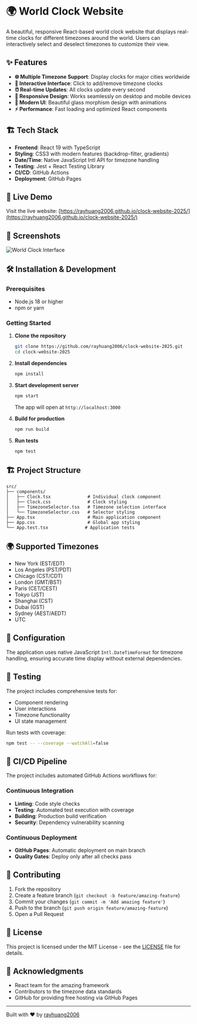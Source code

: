 # 🌍 World Clock Website

A beautiful, responsive React-based world clock website that displays real-time clocks for different timezones around the world. Users can interactively select and deselect timezones to customize their view.

## ✨ Features

- **🌐 Multiple Timezone Support**: Display clocks for major cities worldwide
- **🎨 Interactive Interface**: Click to add/remove timezone clocks
- **⏰ Real-time Updates**: All clocks update every second
- **📱 Responsive Design**: Works seamlessly on desktop and mobile devices
- **🎯 Modern UI**: Beautiful glass morphism design with animations
- **⚡ Performance**: Fast loading and optimized React components

## 🏗️ Tech Stack

- **Frontend**: React 19 with TypeScript
- **Styling**: CSS3 with modern features (backdrop-filter, gradients)
- **Date/Time**: Native JavaScript Intl API for timezone handling
- **Testing**: Jest + React Testing Library
- **CI/CD**: GitHub Actions
- **Deployment**: GitHub Pages

## 🚀 Live Demo

Visit the live website: [https://rayhuang2006.github.io/clock-website-2025/](https://rayhuang2006.github.io/clock-website-2025/)

## 📱 Screenshots

![World Clock Interface](https://github.com/user-attachments/assets/a979f392-19e8-4b39-89cc-47aea868a42e)

## 🛠️ Installation & Development

### Prerequisites
- Node.js 18 or higher
- npm or yarn

### Getting Started

1. **Clone the repository**
   ```bash
   git clone https://github.com/rayhuang2006/clock-website-2025.git
   cd clock-website-2025
   ```

2. **Install dependencies**
   ```bash
   npm install
   ```

3. **Start development server**
   ```bash
   npm start
   ```
   The app will open at `http://localhost:3000`

4. **Build for production**
   ```bash
   npm run build
   ```

5. **Run tests**
   ```bash
   npm test
   ```

## 🏗️ Project Structure

```
src/
├── components/
│   ├── Clock.tsx              # Individual clock component
│   ├── Clock.css              # Clock styling
│   ├── TimezoneSelector.tsx   # Timezone selection interface
│   └── TimezoneSelector.css   # Selector styling
├── App.tsx                    # Main application component
├── App.css                    # Global app styling
└── App.test.tsx              # Application tests
```

## 🌍 Supported Timezones

- New York (EST/EDT)
- Los Angeles (PST/PDT)
- Chicago (CST/CDT)
- London (GMT/BST)
- Paris (CET/CEST)
- Tokyo (JST)
- Shanghai (CST)
- Dubai (GST)
- Sydney (AEST/AEDT)
- UTC

## 🔧 Configuration

The application uses native JavaScript `Intl.DateTimeFormat` for timezone handling, ensuring accurate time display without external dependencies.

## 🧪 Testing

The project includes comprehensive tests for:
- Component rendering
- User interactions
- Timezone functionality
- UI state management

Run tests with coverage:
```bash
npm test -- --coverage --watchAll=false
```

## 🚀 CI/CD Pipeline

The project includes automated GitHub Actions workflows for:

### Continuous Integration
- **Linting**: Code style checks
- **Testing**: Automated test execution with coverage
- **Building**: Production build verification
- **Security**: Dependency vulnerability scanning

### Continuous Deployment
- **GitHub Pages**: Automatic deployment on main branch
- **Quality Gates**: Deploy only after all checks pass

## 🤝 Contributing

1. Fork the repository
2. Create a feature branch (`git checkout -b feature/amazing-feature`)
3. Commit your changes (`git commit -m 'Add amazing feature'`)
4. Push to the branch (`git push origin feature/amazing-feature`)
5. Open a Pull Request

## 📄 License

This project is licensed under the MIT License - see the [LICENSE](LICENSE) file for details.

## 🙏 Acknowledgments

- React team for the amazing framework
- Contributors to the timezone data standards
- GitHub for providing free hosting via GitHub Pages

---

Built with ❤️ by [rayhuang2006](https://github.com/rayhuang2006)
